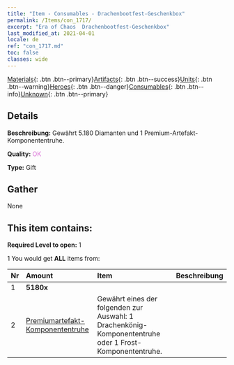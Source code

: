 ```yaml
---
title: "Item - Consumables - Drachenbootfest-​Geschenkbox"
permalink: /Items/con_1717/
excerpt: "Era of Chaos  Drachenbootfest-​Geschenkbox"
last_modified_at: 2021-04-01
locale: de
ref: "con_1717.md"
toc: false
classes: wide
---
```

 [Materials](/de/Items/){: .btn .btn--primary}[Artifacts](/de/Items/Artifacts/){: .btn .btn--success}[Units](/de/Items/Units/){: .btn .btn--warning}[Heroes](/de/Items/Heroes/){: .btn .btn--danger}[Consumables](/de/Items/Consumables/){: .btn .btn--info}[Unknown](/de/Items/Unknown/){: .btn .btn--primary}

## Details
 **Beschreibung:** Gewährt 5.180 Diamanten und 1 Premium-Artefakt-Komponententruhe.

 **Quality:** <span style="color: #DA70D6">OK</span>

 **Type:** Gift

## Gather

  None

## This item contains:

 **Required Level to open:** 1

 1 You would get **ALL** items  from:

  | Nr | Amount |     Item    | Beschreibung |
  |:---|:-------|:------------|:-----------:|
  | 1 |  **5180x** | <i class="fas fa-gem"/> |  | 
  | 2 | [Premiumartefakt-​Komponententruhe](/de/Items/con_1721/) | Gewährt eines der folgenden zur Auswahl: 1 Drachenkönig-Komponententruhe oder 1 Frost-Komponententruhe. | 
